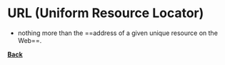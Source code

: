 # URL (Uniform Resource Locator)
- nothing more than the ==address of a given unique resource on the Web==.

**[Back](WEBDEVintro.md)** 